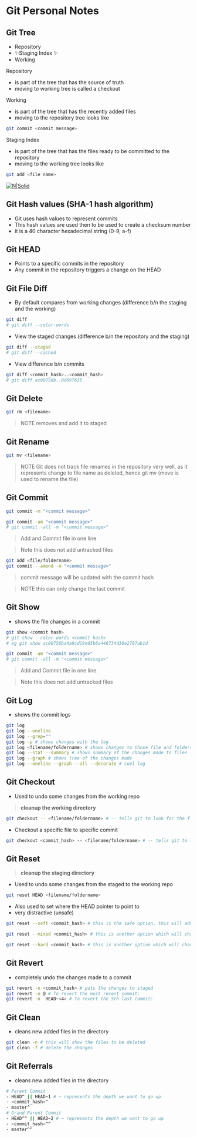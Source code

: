 # Git Personal Notes

## Git Tree

- Repository
- ✨Staging Index ✨
- Working


Repository 
- is part of the tree that has the source of truth
- moving to working tree is called a checkout

Working
- is part of the tree that has the recently added files 
- moving to the repository tree looks like
```sh
git commit <commit message>
```

Staging Index
- is part of the tree that has the files ready to be committed to the repository 
- moving to the working tree looks like
```sh
git add <file name>
```
 
[![N|Solid](https://www.designveloper.com/wp-content/uploads/2020/01/Screen-Shot-2020-01-15-at-16.53.18-1024x673.png)](https://www.designveloper.com/blog/git-concepts-architecture/)


## Git Hash values (SHA-1 hash algorithm)
- Git uses hash values to represent commits
- This hash values are used then to be used to create a checksum number 
- it is a 40 character hexadecimal string (0-9, a-f)

## Git HEAD
- Points to a specific commits in the repository
- Any commit in the repository triggers a change on the HEAD


## Git File Diff
- By default compares from working changes (difference b/n the staging and the working)
```sh
git diff
# git diff --color-words 
```
- View the staged changes  (difference b/n the repository and the staging)
```sh
git diff --staged 
# git diff --cached
```
- View difference b/n commits
```sh
git diff <commit_hash>..<commit_hash>
# git diff ac00756b..0d697635
```

## Git Delete
```sh
git rm <filename>
```
> NOTE removes and add it to staged

## Git Rename
```sh
git mv <filename>
```
> NOTE Git does not track file renames in the repository very well, as it represents change to file name as deleted, hence git mv (move is used to rename the file)

## Git Commit
```sh
git commit -m "<commit message>"
```

```sh
git commit -am "<commit message>" 
# git commit -all -m "<commit message>"
```
> Add and Commit file in one line

> Note this does not add untracked files

```sh
git add <file/foldername>
git commit --amend -m "<commit message>" 
```
> commit message will be updated with the commit hash

> NOTE this can only change the last commit

## Git Show
- shows the file changes in a commit 
```sh
git show <commit hash>
# git show --color-words <commit hash>
# eg git show ac00756ba4a9cd29e05b6a446734d30e2707ab1d
```

```sh
git commit -am "<commit message>" 
# git commit -all -m "<commit message>"
```
> Add and Commit file in one line

> Note this does not add untracked files

## Git Log
- shows the commit logs
```sh
git log 
git log --oneline
git log --grep=""
git log -p # shows changes with the log
git log <filename/foldername> # shows changes to those file and folders
git log --stat --summary # shows summary of the changes made to files
git log --graph # shows tree of the changes made
git log --oneline --graph --all --decorate # cool log
```

## Git Checkout
- Used to undo some changes from the working repo 
> __cleanup the working directory__
```sh
git checkout -- <filename/foldername> # -- tells git to look for the file/folder in the current folder instead of looking for a branch
```

- Checkout a specific file to specific commit
```sh
git checkout <commit_hash> -- <filename/foldername> # -- tells git to look for the file/folder in the current folder instead of looking for a branch
```

## Git Reset
> __cleanup the staging directory__
- Used to undo some changes from the staged to the working repo
```sh
git reset HEAD <filename/foldername>
```

- Also used to set where the HEAD pointer to point to
- very distractive (unsafe)
```sh
git reset --soft <commit_hash> # this is the safe option, this will add all the changes of the commits being ignored to the staging index or working directory

git reset --mixed <commit_hash> # this is another option which will change the staging index to match the working directory

git reset --hard <commit_hash> # this is another option which will change the staging index and the working directory 
```
## Git Revert
- completely undo the changes made to a commit 
```sh
git revert -n <commit_hash> # puts the changes to staged
git revert -n @ # To revert the most recent commit:
git revert -n  HEAD~<4> # To revert the 5th last commit:
```

## Git Clean
- cleans new added files in the directory  
```sh
git clean -n # this will show the files to be deleted  
git clean -f # delete the changes   
```

## Git Referrals
- cleans new added files in the directory  
```sh
# Parent Commit
- HEAD^ || HEAD~1 # ~ represents the depth we want to go up
- <commit_hash>^ 
- master^ 
# Grand Parent Commit
- HEAD^^ || HEAD~2 # ~ represents the depth we want to go up
- <commit_hash>^^ 
- master^^ 
```


